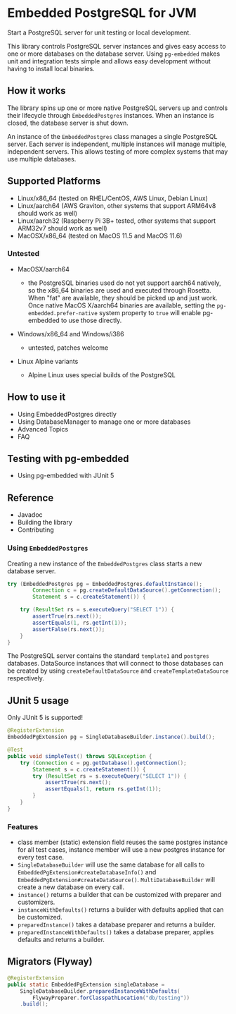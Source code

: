 # Embedded PostgreSQL for JVM

Start a PostgreSQL server for unit testing or local development.

This library controls PostgreSQL server instances and gives easy access to one or more databases on the database server. Using `pg-embedded` makes unit and integration tests simple and allows easy development without having to install local binaries.

## How it works

The library spins up one or more native PostgreSQL servers up and controls their lifecycle through `EmbeddedPostgres` instances. When an instance is closed, the database server is shut down.


An instance of the `EmbeddedPostgres` class manages a single PostgreSQL server. Each server is independent, multiple instances will manage multiple, independent servers. This allows testing of more complex systems that may use multiple databases.

## Supported Platforms

* Linux/x86_64 (tested on RHEL/CentOS, AWS Linux, Debian Linux)
* Linux/aarch64 (AWS Graviton, other systems that support ARM64v8 should work as well)
* Linux/aarch32 (Raspberry Pi 3B+ tested, other systems that support ARM32v7 should work as well)
* MacOSX/x86_64 (tested on MacOS 11.5 and MacOS 11.6)

### Untested

* MacOSX/aarch64
  * the PostgreSQL binaries used do not yet support aarch64 natively, so the x86_64 binaries are used and executed through Rosetta. When "fat" are available, they should be picked up and just work. Once native MacOS X/aarch64 binaries are available, setting the `pg-embedded.prefer-native` system property to `true` will enable pg-embedded to use those directly.

* Windows/x86_64 and Windows/i386
  * untested, patches welcome

* Linux Alpine variants
  * Alpine Linux uses special builds of the PostgreSQL


## How to use it

* Using EmbeddedPostgres directly
* Using DatabaseManager to manage one or more databases
* Advanced Topics
* FAQ

## Testing with pg-embedded

* Using pg-embedded with JUnit 5


## Reference

* Javadoc
* Building the library
* Contributing




### Using `EmbeddedPostgres`

Creating a new instance of the `EmbeddedPostgres` class starts a new database server.


```java
try (EmbeddedPostgres pg = EmbeddedPostgres.defaultInstance();
        Connection c = pg.createDefaultDataSource().getConnection();
        Statement s = c.createStatement()) {

    try (ResultSet rs = s.executeQuery("SELECT 1")) {
        assertTrue(rs.next());
        assertEquals(1, rs.getInt(1));
        assertFalse(rs.next());
    }
}
```

The PostgreSQL server contains the standard `template1` and `postgres` databases. DataSource instances that will connect to those databases can be created by using `createDefaultDataSource` and `createTemplateDataSource` respectively.


## JUnit 5 usage

Only JUnit 5 is supported!

```java
@RegisterExtension
EmbeddedPgExtension pg = SingleDatabaseBuilder.instance().build();

@Test
public void simpleTest() throws SQLException {
    try (Connection c = pg.getDatabase().getConnection();
        Statement s = c.createStatement()) {
        try (ResultSet rs = s.executeQuery("SELECT 1")) {
            assertTrue(rs.next();
            assertEquals(1, return rs.getInt(1));
        }
    }
}
```

### Features

* class member (static) extension field reuses the same postgres instance for all test cases, instance member will use a new postgres instance for every test case.
* `SingleDatabaseBuilder` will use the same database for all calls to `EmbeddedPgExtension#createDatabaseInfo()` and `EmbeddedPgExtension#createDataSource()`. `MultiDatabaseBuilder` will create a new database on every call.
* `instance()` returns a builder that can be customized with preparer and customizers.
* `instanceWithDefaults()` returns a builder with defaults applied that can be customized.
* `preparedInstance()` takes a database preparer and returns a builder.
* `preparedInstanceWithDefaults()` takes a database preparer, applies defaults and returns a builder.


## Migrators (Flyway)

```java
@RegisterExtension
public static EmbeddedPgExtension singleDatabase =
    SingleDatabaseBuilder.preparedInstanceWithDefaults(
        FlywayPreparer.forClasspathLocation("db/testing"))
    .build();
```
